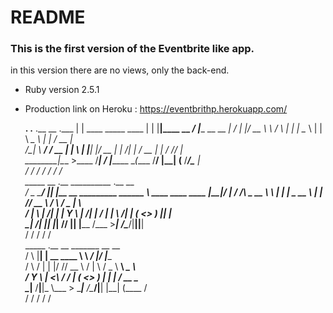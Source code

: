 # README

### This is the first version of the Eventbrite like app.

in this version there are no views, only the back-end.

* Ruby version 2.5.1

* Production link on Heroku : https://eventbrithp.herokuapp.com/


     ____.                      .____    .__               __                   .___ 
    |    | ____ _____    ____   |    |   |__|____   __ ___/  |______   __ __  __| _/ 
    |    |/ __ \\__  \  /    \  |    |   |  \__  \ |  |  \   __\__  \ |  |  \/ __ |  
/\__|    \  ___/ / __ \|   |  \ |    |___|  |/ __ \|  |  /|  |  / __ \|  |  / /_/ |  
\________|\___  >____  /___|  / |_______ \__(____  /____/ |__| (____  /____/\____ |  
              \/     \/     \/          \/       \/                 \/           \/  
   _____          __  .__                   __________                     .__  __   
  /  _  \________/  |_|  |__  __ _________  \______   \ ____   ____   ____ |__|/  |_ 
 /  /_\  \_  __ \   __\  |  \|  |  \_  __ \  |    |  _// __ \ /    \ /  _ \|  \   __\
/    |    \  | \/|  | |   Y  \  |  /|  | \/  |    |   \  ___/|   |  (  <_> )  ||  |  
\____|__  /__|   |__| |___|  /____/ |__|     |______  /\___  >___|  /\____/|__||__|  
        \/                 \/                       \/     \/     \/                 
   _____  .__ __             _______          __    __                               
  /     \ |__|  | __ ____    \      \   _____/  |__/  |______                        
 /  \ /  \|  |  |/ // __ \   /   |   \ /  _ \   __\   __\__  \                       
/    Y    \  |    <\  ___/  /    |    (  <_> )  |  |  |  / __ \_                     
\____|__  /__|__|_ \\___  > \____|__  /\____/|__|  |__| (____  /                     
        \/        \/    \/          \/                       \/ 
